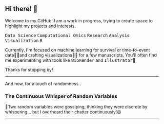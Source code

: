 ## Hi there! 👋

Welcome to my GitHub! I am a work in progress, trying to create space to highlight my projects and interests.

<kbd>Data Science</kbd> <kbd>Computational Omics</kbd> <kbd>Research</kbd> <kbd>Analysis</kbd> <kbd>Visualization</kbd> <kbd>R</kbd>

Currently, I'm focused on machine learning for survival or time-to-event data🙇‍♀️and crafting visualizations🔭🤔 for a few manuscripts. You'll often find me experimenting with tools like <kbd>BioRender</kbd> and <kbd>Illustrator</kbd>🤷  

Thanks for stopping by!   

---  
And now, for a touch of randomness..

### The Continuous Whisper of Random Variables  
🎲Two random variables were gossiping, thinking they were discrete by whispering... but I overheard their chatter continuously!😄  

---
